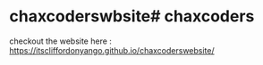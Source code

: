 # chaxcoderswbsite# chaxcoders

checkout the website here :
https://itscliffordonyango.github.io/chaxcoderswebsite/
